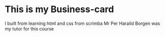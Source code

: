 #  This is my Business-card
I built from learning html and css from scrimba 
Mr Per Haraild Borgen was my tutor for this course
